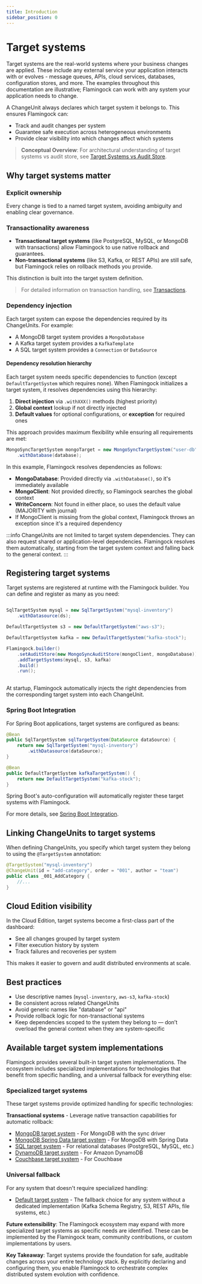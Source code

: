 ```yaml
---
title: Introduction
sidebar_position: 0
---
```


# Target systems

Target systems are the real-world systems where your business changes are applied.
These include any external service your application interacts with or evolves - message queues, APIs, cloud services, databases, configuration stores, and more. The examples throughout this documentation are illustrative; Flamingock can work with any system your application needs to change.

A ChangeUnit always declares which target system it belongs to. This ensures Flamingock can:
- Track and audit changes per system
- Guarantee safe execution across heterogeneous environments
- Provide clear visibility into which changes affect which systems

> **Conceptual Overview**: For architectural understanding of target systems vs audit store, see [Target Systems vs Audit Store](../overview/audit-store-vs-target-system.md).


## Why target systems matter

### Explicit ownership
Every change is tied to a named target system, avoiding ambiguity and enabling clear governance.

### Transactionality awareness
- **Transactional target systems** (like PostgreSQL, MySQL, or MongoDB with transactions) allow Flamingock to use native rollback and guarantees.
- **Non-transactional systems** (like S3, Kafka, or REST APIs) are still safe, but Flamingock relies on rollback methods you provide.

This distinction is built into the target system definition.

> For detailed information on transaction handling, see [Transactions](../flamingock-library-config/transactions.md).

### Dependency injection

Each target system can expose the dependencies required by its ChangeUnits. For example:
- A MongoDB target system provides a `MongoDatabase`
- A Kafka target system provides a `KafkaTemplate`  
- A SQL target system provides a `Connection` or `DataSource`

#### Dependency resolution hierarchy

Each target system needs specific dependencies to function (except `DefaultTargetSystem` which requires none). When Flamingock initializes a target system, it resolves dependencies using this hierarchy:

1. **Direct injection** via `.withXXX()` methods (highest priority)
2. **Global context** lookup if not directly injected
3. **Default values** for optional configurations, or **exception** for required ones

This approach provides maximum flexibility while ensuring all requirements are met:

```java
MongoSyncTargetSystem mongoTarget = new MongoSyncTargetSystem("user-db")
    .withDatabase(database);
```

In this example, Flamingock resolves dependencies as follows:
- **MongoDatabase**: Provided directly via `.withDatabase()`, so it's immediately available
- **MongoClient**: Not provided directly, so Flamingock searches the global context
- **WriteConcern**: Not found in either place, so uses the default value (MAJORITY with journal)
- If MongoClient is missing from the global context, Flamingock throws an exception since it's a required dependency

:::info
ChangeUnits are not limited to target system dependencies. They can also request shared or application-level dependencies. Flamingock resolves them automatically, starting from the target system context and falling back to the general context.
:::


## Registering target systems

Target systems are registered at runtime with the Flamingock builder. You can define and register as many as you need:

```java

SqlTargetSystem mysql = new SqlTargetSystem("mysql-inventory")
    .withDatasource(ds);

DefaultTargetSystem s3 = new DefaultTargetSystem("aws-s3");

DefaultTargetSystem kafka = new DefaultTargetSystem("kafka-stock");

Flamingock.builder()
    .setAuditStore(new MongoSyncAuditStore(mongoClient, mongoDatabase))
    .addTargetSystems(mysql, s3, kafka)
    .build()
    .run();
  
```

At startup, Flamingock automatically injects the right dependencies from the corresponding target system into each ChangeUnit.

### Spring Boot Integration
For Spring Boot applications, target systems are configured as beans:

```java
@Bean
public SqlTargetSystem sqlTargetSystem(DataSource dataSource) {
    return new SqlTargetSystem("mysql-inventory")
        .withDatasource(dataSource);
}

@Bean  
public DefaultTargetSystem kafkaTargetSystem() {
    return new DefaultTargetSystem("kafka-stock");
}
```

Spring Boot's auto-configuration will automatically register these target systems with Flamingock.

For more details, see [Spring Boot Integration](../frameworks/springboot-integration/introduction.md).



## Linking ChangeUnits to target systems

When defining ChangeUnits, you specify which target system they belong to using the `@TargetSystem` annotation:

```java
@TargetSystem("mysql-inventory")
@ChangeUnit(id = "add-category", order = "001", author = "team")
public class _001_AddCategory {
    //...
}
```



## Cloud Edition visibility

In the Cloud Edition, target systems become a first-class part of the dashboard:
- See all changes grouped by target system
- Filter execution history by system
- Track failures and recoveries per system

This makes it easier to govern and audit distributed environments at scale.


## Best practices

- Use descriptive names (`mysql-inventory`, `aws-s3`, `kafka-stock`)
- Be consistent across related ChangeUnits
- Avoid generic names like "database" or "api"
- Provide rollback logic for non-transactional systems
- Keep dependencies scoped to the system they belong to — don’t overload the general context when they are system-specific


## Available target system implementations

Flamingock provides several built-in target system implementations. The ecosystem includes specialized implementations for technologies that benefit from specific handling, and a universal fallback for everything else:

### Specialized target systems
These target systems provide optimized handling for specific technologies:

**Transactional systems** - Leverage native transaction capabilities for automatic rollback:
- [MongoDB target system](../target-systems/mongodb-target-system.md) - For MongoDB with the sync driver
- [MongoDB Spring Data target system](../target-systems/mongodb-springdata-target-system.md) - For MongoDB with Spring Data
- [SQL target system](../target-systems/sql-target-system.md) - For relational databases (PostgreSQL, MySQL, etc.)
- [DynamoDB target system](../target-systems/dynamodb-target-system.md) - For Amazon DynamoDB
- [Couchbase target system](../target-systems/couchbase-target-system.md) - For Couchbase

### Universal fallback
For any system that doesn't require specialized handling:

- [Default target system](../target-systems/default-target-system.md) - The fallback choice for any system without a dedicated implementation (Kafka Schema Registry, S3, REST APIs, file systems, etc.)

**Future extensibility**: The Flamingock ecosystem may expand with more specialized target systems as specific needs are identified. These can be implemented by the Flamingock team, community contributions, or custom implementations by users.


**Key Takeaway**: Target systems provide the foundation for safe, auditable changes across your entire technology stack. By explicitly declaring and configuring them, you enable Flamingock to orchestrate complex distributed system evolution with confidence.